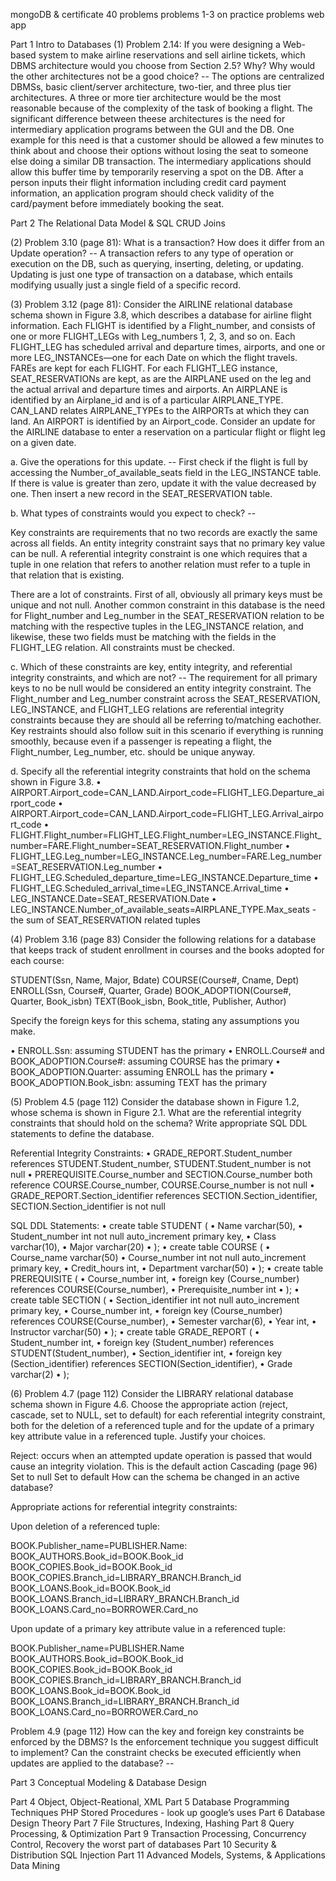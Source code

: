 mongoDB & certificate
40 problems
problems 1-3 on practice problems
web app


Part 1 Intro to Databases
(1) Problem 2.14: If you were designing a Web-based system to make airline reservations and sell airline tickets, which DBMS architecture would you choose from Section 2.5? Why? Why would the other architectures not be a good choice? -- The options are centralized DBMSs, basic client/server architecture, two-tier, and three plus tier architectures. A three or more tier architecture would be the most reasonable because of the complexity of the task of booking a flight. The significant difference between theese architectures is the need for intermediary application programs between the GUI and the DB. One example for this need is that a customer should be allowed a few minutes to think about and choose their options without losing the seat to someone else doing a similar DB transaction. The intermediary applications should allow this buffer time by temporarily reserving a spot on the DB. After a person inputs their flight information including credit card payment information, an application program should check validity of the card/payment before immediately booking the seat.

Part 2 The Relational Data Model & SQL
	CRUD
	Joins

(2) Problem 3.10 (page 81): What is a transaction? How does it differ from an Update operation? -- A transaction refers to any type of operation or execution on the DB, such as querying, inserting, deleting, or updating. Updating is just one type of transaction on a database, which entails modifying usually just a single field of a specific record.

(3) Problem 3.12 (page 81): Consider the AIRLINE relational database schema shown in Figure 3.8, which describes a database for airline flight information. Each FLIGHT is identified by a Flight_number, and consists of one or more FLIGHT_LEGs with Leg_numbers 1, 2, 3, and so on. Each FLIGHT_LEG has scheduled arrival and departure times, airports, and one or more LEG_INSTANCEs—one for each Date on which the flight travels. FAREs are kept for each FLIGHT. For each FLIGHT_LEG instance, SEAT_RESERVATIONs are kept, as are the AIRPLANE used on the leg and the actual arrival and departure times and airports. An AIRPLANE is identified by an Airplane_id and is of a particular AIRPLANE_TYPE. CAN_LAND relates AIRPLANE_TYPEs to the AIRPORTs at which they can land. An AIRPORT is identified by an Airport_code. Consider an update for the AIRLINE database to enter a reservation on a particular flight or flight leg on a given date.
 

a. Give the operations for this update. -- First check if the flight is full by accessing the Number_of_available_seats field in the LEG_INSTANCE table. If there is value is greater than zero, update it with the value decreased by one. Then insert a new record in the SEAT_RESERVATION table.

b. What types of constraints would you expect to check? --

Key constraints are requirements that no two records are exactly the same across all fields. An entity integrity constraint says that no primary key value can be null. A referential integrity constraint is one which requires that a tuple in one relation that refers to another relation must refer to a tuple in that relation that is existing. 

There are a lot of constraints. First of all, obviously all primary keys must be unique and not null. Another common constraint in this database is the need for Flight_number and Leg_number in the SEAT_RESERVATION relation to be matching with the respective tuples in the LEG_INSTANCE relation, and likewise, these two fields must be matching with the fields in the FLIGHT_LEG relation. All constraints must be checked.

c. Which of these constraints are key, entity integrity, and referential integrity constraints, and which are not? -- The requirement for all primary keys to no be null would be considered an entity integrity constraint. The Flight_number and Leg_number constraint across the SEAT_RESERVATION, LEG_INSTANCE, and FLIGHT_LEG relations are referential integrity constraints because they are should all be referring to/matching eachother. Key restraints should also follow suit in this scenario if everything is running smoothly, because even if a passenger is repeating a flight, the Flight_number, Leg_number, etc. should be unique anyway.

d. Specify all the referential integrity constraints that hold on the schema shown in Figure 3.8.
•	AIRPORT.Airport_code=CAN_LAND.Airport_code=FLIGHT_LEG.Departure_airport_code
•	AIRPORT.Airport_code=CAN_LAND.Airport_code=FLIGHT_LEG.Arrival_airport_code
•	FLIGHT.Flight_number=FLIGHT_LEG.Flight_number=LEG_INSTANCE.Flight_number=FARE.Flight_number=SEAT_RESERVATION.Flight_number
•	FLIGHT_LEG.Leg_number=LEG_INSTANCE.Leg_number=FARE.Leg_number=SEAT_RESERVATION.Leg_number
•	FLIGHT_LEG.Scheduled_departure_time=LEG_INSTANCE.Departure_time
•	FLIGHT_LEG.Scheduled_arrival_time=LEG_INSTANCE.Arrival_time
•	LEG_INSTANCE.Date=SEAT_RESERVATION.Date
•	LEG_INSTANCE.Number_of_available_seats=AIRPLANE_TYPE.Max_seats - the sum of SEAT_RESERVATION related tuples

(4) Problem 3.16 (page 83) Consider the following relations for a database that keeps track of student enrollment in courses and the books adopted for each course:

STUDENT(Ssn, Name, Major, Bdate)
COURSE(Course#, Cname, Dept)
ENROLL(Ssn, Course#, Quarter, Grade)
BOOK_ADOPTION(Course#, Quarter, Book_isbn)
TEXT(Book_isbn, Book_title, Publisher, Author)

Specify the foreign keys for this schema, stating any assumptions you make.

•	ENROLL.Ssn: assuming STUDENT has the primary
•	ENROLL.Course# and BOOK_ADOPTION.Course#: assuming COURSE has the primary
•	BOOK_ADOPTION.Quarter: assuming ENROLL has the primary
•	BOOK_ADOPTION.Book_isbn: assuming TEXT has the primary


(5) Problem 4.5 (page 112) Consider the database shown in Figure 1.2, whose schema is shown in Figure 2.1. What are the referential integrity constraints that should hold on the schema? Write appropriate SQL DDL statements to define the database.
  
Referential Integrity Constraints:
•	GRADE_REPORT.Student_number references STUDENT.Student_number, STUDENT.Student_number is not null
•	PREREQUISITE.Course_number and SECTION.Course_number both reference COURSE.Course_number, COURSE.Course_number is not null
•	GRADE_REPORT.Section_identifier references SECTION.Section_identifier, SECTION.Section_identifier is not null

SQL DDL Statements:
•	create table STUDENT (
•	Name varchar(50),
•	Student_number int not null auto_increment primary key,
•	Class varchar(10),
•	Major varchar(20)
•	);
•	create table COURSE (
•	Course_name varchar(50)
•	Course_number int not null auto_increment primary key,
•	Credit_hours int,
•	Department varchar(50)
•	);
•	create table PREREQUISITE (
•	Course_number int,
•	foreign key (Course_number) references COURSE(Course_number),
•	Prerequisite_number int
•	);
•	create table SECTION (
•	Section_identifier int not null auto_increment primary key,
•	Course_number int,
•	foreign key (Course_number) references COURSE(Course_number),
•	Semester varchar(6),
•	Year int,
•	Instructor varchar(50)
•	);
•	create table GRADE_REPORT (
•	Student_number int,
•	foreign key (Student_number) references STUDENT(Student_number),
•	Section_identifier int,
•	foreign key (Section_identifier) references SECTION(Section_identifier),
•	Grade varchar(2)
•	);

(6) Problem 4.7 (page 112) Consider the LIBRARY relational database schema shown in Figure 4.6. Choose the appropriate action (reject, cascade, set to NULL, set to default) for each referential integrity constraint, both for the deletion of a referenced tuple and for the update of a primary key attribute value in a referenced tuple. Justify your choices.

Reject: occurs when an attempted update operation is passed that would cause an integrity violation. This is the default action
Cascading (page 96)
Set to null
Set to default
How can the schema be changed in an active database?

Appropriate actions for referential integrity constraints:

Upon deletion of a referenced tuple:

BOOK.Publisher_name=PUBLISHER.Name:
BOOK_AUTHORS.Book_id=BOOK.Book_id
BOOK_COPIES.Book_id=BOOK.Book_id
BOOK_COPIES.Branch_id=LIBRARY_BRANCH.Branch_id
BOOK_LOANS.Book_id=BOOK.Book_id
BOOK_LOANS.Branch_id=LIBRARY_BRANCH.Branch_id
BOOK_LOANS.Card_no=BORROWER.Card_no

Upon update of a primary key attribute value in a referenced tuple:

BOOK.Publisher_name=PUBLISHER.Name
BOOK_AUTHORS.Book_id=BOOK.Book_id
BOOK_COPIES.Book_id=BOOK.Book_id
BOOK_COPIES.Branch_id=LIBRARY_BRANCH.Branch_id
BOOK_LOANS.Book_id=BOOK.Book_id
BOOK_LOANS.Branch_id=LIBRARY_BRANCH.Branch_id
BOOK_LOANS.Card_no=BORROWER.Card_no

 


Problem 4.9 (page 112) How can the key and foreign key constraints be enforced by the DBMS? Is the enforcement technique you suggest difficult to implement? Can the constraint checks be executed efficiently when updates are applied to the database? -- 


Part 3 Conceptual Modeling & Database Design

Part 4 Object, Object-Reational, XML
Part 5 Database Programming Techniques
	PHP
	Stored Procedures - look up google’s uses
Part 6 Database Design Theory
Part 7 File Structures, Indexing, Hashing
Part 8 Query Processing, & Optimization
Part 9 Transaction Processing, Concurrency Control, Recovery
	the worst part of databases
Part 10 Security & Distribution
	SQL Injection
Part 11 Advanced Models, Systems, & Applications
	Data Mining
